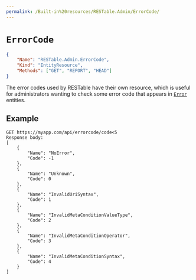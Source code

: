 ```yaml
---
permalink: /Built-in%20resources/RESTable.Admin/ErrorCode/
---
```


# `ErrorCode`

```json
{
    "Name": "RESTable.Admin.ErrorCode",
    "Kind": "EntityResource",
    "Methods": ["GET", "REPORT", "HEAD"]
}
```

The error codes used by RESTable have their own resource, which is useful for administrators wanting to check some error code that appears in [`Error`](../Error) entities.

## Example

```
GET https://myapp.com/api/errorcode/code<5
Response body:
[
    {
        "Name": "NoError",
        "Code": -1
    },
    {
        "Name": "Unknown",
        "Code": 0
    },
    {
        "Name": "InvalidUriSyntax",
        "Code": 1
    },
    {
        "Name": "InvalidMetaConditionValueType",
        "Code": 2
    },
    {
        "Name": "InvalidMetaConditionOperator",
        "Code": 3
    },
    {
        "Name": "InvalidMetaConditionSyntax",
        "Code": 4
    }
]
```
